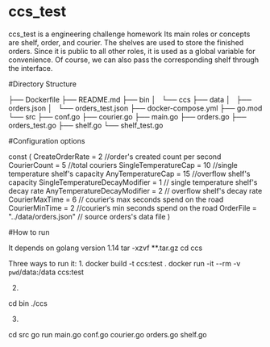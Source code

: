 # ccs_test

ccs_test is a engineering challenge homework
Its main roles or concepts are shelf, order, and courier.
The shelves are used to store the finished orders. 
Since it is public to all other roles, it is used as a global variable for convenience.
Of course, we can also pass the corresponding shelf through the interface.

#Directory Structure

├── Dockerfile
├── README.md
├── bin
│   └── ccs
├── data
│   ├── orders.json
│   └── orders_test.json
├── docker-compose.yml
├── go.mod
└── src
    ├── conf.go
    ├── courier.go
    ├── main.go
    ├── orders.go
    ├── orders_test.go
    ├── shelf.go
    └── shelf_test.go

#Configuration options

const (
	CreateOrderRate                = 2                     //order's created count per second
	CourierCount                   = 5                     //total couriers
	SingleTemperatureCap           = 10                    //single temperature shelf's capacity
	AnyTemperatureCap              = 15                    //overflow shelf's capacity
	SingleTemperatureDecayModifier = 1                     // single temperature shelf's decay rate
	AnyTemperatureDecayModifier    = 2                     // overflow shelf's decay rate
	CourierMaxTime                 = 6                     // courier‘s max seconds spend on the road
	CourierMinTime                 = 2                     //courier‘s min seconds spend on the road
	OrderFile                      = "../data/orders.json" // source orders's data file
)

#How to run

It depends on golang version 1.14
tar -xzvf  **.tar.gz
cd ccs

Three ways to run it:
1.
docker build -t ccs:test .
docker run -it --rm -v `pwd`/data:/data  ccs:test

2. 
cd bin
./ccs

3.
cd src
go run main.go conf.go courier.go orders.go shelf.go
